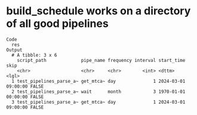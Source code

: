 # build_schedule works on a directory of all good pipelines

    Code
      res
    Output
      # A tibble: 3 x 6
        script_path             pipe_name frequency interval start_time          skip 
        <chr>                   <chr>     <chr>        <int> <dttm>              <lgl>
      1 test_pipelines_parse_a~ get_mtca~ day              1 2024-03-01 09:00:00 FALSE
      2 test_pipelines_parse_a~ wait      month            3 1970-01-01 00:00:00 FALSE
      3 test_pipelines_parse_a~ get_mtca~ day              1 2024-03-01 09:00:00 FALSE


